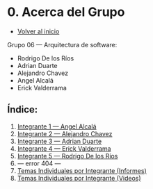 # 0. Acerca del Grupo
- [Volver al inicio](/README.md)

Grupo 06 — Arquitectura de software:
- Rodrigo De los Ríos
- Adrian Duarte
- Alejandro Chavez
- Angel Alcalá
- Erick Valderrama

## Índice: 
1. [Integrante 1 — Angel Alcalá ](/0/0.1/0.1.md)
2. [Integrante 2 — Alejandro Chavez ](/0/0.2/0.2.md)
3. [Integrante 3 — Adrian Duarte ](/0/0.3/0.3.md)
4. [Integrante 4 — Erick Valderrama ](/0/0.4/0.4.md)
5. [Integrante 5 — Rodrigo De los Ríos ](/0/0.5/0.5.md)
6. — error 404 —
7. [Temas Individuales por Integrante (Informes)](/0/0.7/0.7.md)
8. [Temas Individuales por Integrante (Videos)](/0/0.8/0.8.md)